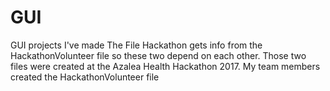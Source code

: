 # GUI
GUI projects I've made
The File Hackathon gets info from the HackathonVolunteer file so these two depend on each other.
Those two files were created at the Azalea Health Hackathon 2017. My team members created the HackathonVolunteer file
